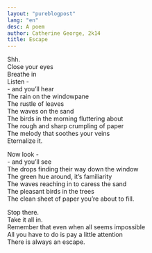 ```yaml
---
layout: "pureblogpost"
lang: "en"
desc: A poem
author: Catherine George, 2k14
title: Escape
--- 
```

Shh.<br/>
Close your eyes<br/>
Breathe in<br/>
Listen - <br/>
\- and you’ll hear<br/>
The rain on the windowpane<br/>
The rustle of leaves<br/>
The waves on the sand<br/>
The birds in the morning fluttering about<br/>
The rough and sharp crumpling of paper<br/>
The melody that soothes your veins<br/>
Eternalize it.<br/>

Now look - <br/>
\- and you’ll see<br/>
The drops finding their way down the window<br/>
The green hue around, it’s familiarity<br/>
The waves reaching in to caress the sand<br/>
The pleasant birds in the trees<br/>
The clean sheet of paper you’re about to fill.<br/>

Stop there.<br/>
Take it all in.<br/>
Remember that even when all seems impossible<br/>
All you have to do is pay a little attention<br/>
There is always an escape.<br/>

